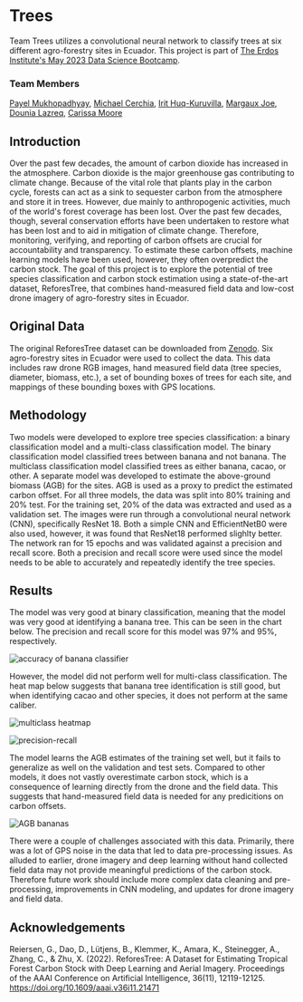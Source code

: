 # Trees

Team Trees utilizes a convolutional neural network to classify trees at six different agro-forestry sites in Ecuador. This project is part of [The Erdos Institute's May 2023 Data Science Bootcamp](https://www.erdosinstitute.org/). 

### Team Members
[Payel Mukhopadhyay](https://www.linkedin.com/in/payel-mukhopadhyay-5529b026b/),
[Michael Cerchia](https://www.linkedin.com/in/michael-cerchia-57a4b062/),
[Irit Huq-Kuruvilla](https://www.linkedin.com/in/irit-huq-kuruvilla-944a36179/),
[Margaux Joe](https://www.linkedin.com/in/margaux-joe),
[Dounia Lazreq](https://www.linkedin.com/in/dounia-lazreq/),
[Carissa Moore](https://www.linkedin.com/in/carissa-moore-b579a8194/)

## Introduction
Over the past few decades, the amount of carbon dioxide has increased in the atmosphere. Carbon dioxide is the major greenhouse gas contributing to climate change. Because of the vital role that plants play in the carbon cycle, forests can act as a sink to sequester carbon from the atmosphere and store it in trees. However, due mainly to anthropogenic activities, much of the world's forest coverage has been lost. Over the past few decades, though, several conservation efforts have been undertaken to restore what has been lost and to aid in mitigation of climate change. Therefore, monitoring, verifying, and reporting of carbon offsets are crucial for accountability and transparency. To estimate these carbon offsets, machine learning models have been used, however, they often overpredict the carbon stock. The goal of this project is to explore the potential of tree species classification and carbon stock estimation using a state-of-the-art dataset, ReforesTree, that combines hand-measured field data and low-cost drone imagery of agro-forestry sites in Ecuador. 

## Original Data
The original ReforesTree dataset can be downloaded from [Zenodo](https://zenodo.org/record/6813783). Six agro-forestry sites in Ecuador were used to collect the data. This data includes raw drone RGB images, hand measured field data (tree species, diameter, biomass, etc.), a set of bounding boxes of trees for each site, and mappings of these bounding boxes with GPS locations. 

## Methodology
Two models were developed to explore tree species classification: a binary classification model and a multi-class classification model. The binary classification model classified trees between banana and not banana. The multiclass classification model classified trees as either banana, cacao, or other. A separate model was developed to estimate the above-ground biomass (AGB) for the sites. AGB is used as a proxy to predict the estimated carbon offset. For all three models, the data was split into 80% training and 20% test. For the training set, 20% of the data was extracted and used as a validation set. The images were run through a convolutional neural network (CNN), specifically ResNet 18. Both a simple CNN and EfficientNetB0 were also used, however, it was found that ResNet18 performed slighlty better. The network ran for 15 epochs and was validated against a precision and recall score. Both a precision and recall score were used since the model needs to be able to accurately and repeatedly identify the tree species. 

## Results
The model was very good at binary classification, meaning that the model was very good at identifying a banana tree. This can be seen in the chart below. The precision and recall score for this model was 97% and 95%, respectively. 

![accuracy of banana classifier](Documentation/accuracy_banana.png)

However, the model did not perform well for multi-class classification. The heat map below suggests that banana tree identification is still good, but when identifying cacao and other species, it does not perform at the same caliber.  

![multiclass heatmap](Documentation/heatmap.png)

![precision-recall](Documentation/pr.png)

The model learns the AGB estimates of the training set well, but it fails to generalize as well on the validation and test sets. Compared to other models, it does not vastly overestimate carbon stock, which is a consequence of learning directly from the drone and the field data. This suggests that hand-measured field data is needed for any predicitions on carbon offsets.

![AGB bananas](Documentation/agb.png)

There were a couple of challenges associated with this data. Primarily, there was a lot of GPS noise in the data that led to data pre-processing issues. As alluded to earlier, drone imagery and deep learning without hand collected field data may not provide meaningful predictions of the carbon stock. Therefore future work should include more complex data cleaning and pre-processing, improvements in CNN modeling, and updates for drone imagery and field data. 


## Acknowledgements
Reiersen, G., Dao, D., Lütjens, B., Klemmer, K., Amara, K., Steinegger, A., Zhang, C., & Zhu, X. (2022). ReforesTree: A Dataset for Estimating Tropical Forest Carbon Stock with Deep Learning and Aerial Imagery. Proceedings of the AAAI Conference on Artificial Intelligence, 36(11), 12119-12125. https://doi.org/10.1609/aaai.v36i11.21471


